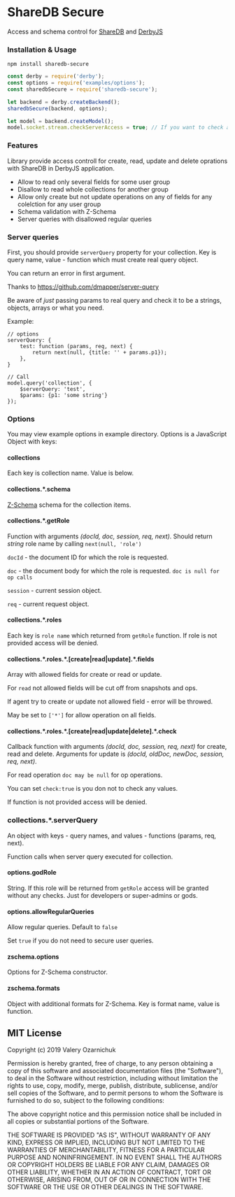 # ShareDB Secure

Access and schema control for [ShareDB](https://github.com/share/sharedb) and [DerbyJS](https://github.com/derbyjs/derby)

### Installation & Usage

`npm install sharedb-secure`

```js
const derby = require('derby');
const options = require('examples/options');
const sharedbSecure = require('sharedb-secure');

let backend = derby.createBackend();
sharedbSecure(backend, options);

let model = backend.createModel();
model.socket.stream.checkServerAccess = true; // If you want to check access on the server side
```

### Features

Library provide access controll for create, read, update and delete oprations with ShareDB in DerbyJS application.

* Allow to read only several fields for some user group
* Disallow to read whole collections for another group
* Allow only create but not update operations on any of fields for any colelction for any user group
* Schema validation with Z-Schema
* Server queries with disallowed regular queries

### Server queries

First, you should provide `serverQuery` property for your collection. Key is query name, value - function which must create real query object.

You can return an error in first argument.

Thanks to https://github.com/dmapper/server-query

Be aware of *just* passing params to real query and check it to be a strings, objects, arrays or what you need.

Example:
```
// options
serverQuery: {
    test: function (params, req, next) {
        return next(null, {title: '' + params.p1});
    },
}

// Call
model.query('collection', {
    $serverQuery: 'test',
    $params: {p1: 'some string'}
});
```

### Options

You may view example options in example directory. Options is a JavaScript Object with keys:

#### collections

Each key is collection name. Value is below.

#### collections.\*.schema

[Z-Schema](https://github.com/zaggino/z-schema) schema for the collection items.

#### collections.\*.getRole

Function with arguments *(docId, doc, session, req, next)*. Should return *string* role name by calling `next(null, 'role')`

`docId` - the document ID for which the role is requested.

`doc` - the document body for which the role is requested. `doc is null for op calls`

`session` - current session object.

`req` - current request object.

#### collections.\*.roles

Each key is `role name` which returned from `getRole` function. If role is not provided access will be denied.

#### collections.\*.roles.\*.[create|read|update].\*.fields

Array with allowed fields for create or read or update.

For `read` not allowed fields will be cut off from snapshots and ops.

If agent try to create or update not allowed field - error will be throwed. 

May be set to `['*']` for allow operation on all fields.

#### collections.\*.roles.\*.[create|read|update|delete].\*.check

Callback function with arguments *(docId, doc, session, req, next)* for create, read and delete.
Arguments for update is *(docId, oldDoc, newDoc, session, req, next)*.

For read operation `doc may be null` for op operations.

You can set `check:true` is you don not to check any values.

If function is not provided access will be denied.

### collections.\*.serverQuery

An object with keys - query names, and values - functions (params, req, next).

Function calls when server query executed for collection.

#### options.godRole

String. If this role will be returned from `getRole` access will be granted without any checks. Just for developers or super-admins or gods.

#### options.allowRegularQueries

Allow regular queries. Default to `false`

Set `true` if you do not need to secure user queries.

#### zschema.options

Options for Z-Schema constructor.

#### zschema.formats

Object with additional formats for Z-Schema. Key is format name, value is function.

## MIT License

Copyright (c) 2019 Valery Ozarnichuk

Permission is hereby granted, free of charge, to any person obtaining a copy
of this software and associated documentation files (the "Software"), to deal
in the Software without restriction, including without limitation the rights
to use, copy, modify, merge, publish, distribute, sublicense, and/or sell
copies of the Software, and to permit persons to whom the Software is
furnished to do so, subject to the following conditions:

The above copyright notice and this permission notice shall be included in all
copies or substantial portions of the Software.

THE SOFTWARE IS PROVIDED "AS IS", WITHOUT WARRANTY OF ANY KIND, EXPRESS OR
IMPLIED, INCLUDING BUT NOT LIMITED TO THE WARRANTIES OF MERCHANTABILITY,
FITNESS FOR A PARTICULAR PURPOSE AND NONINFRINGEMENT. IN NO EVENT SHALL THE
AUTHORS OR COPYRIGHT HOLDERS BE LIABLE FOR ANY CLAIM, DAMAGES OR OTHER
LIABILITY, WHETHER IN AN ACTION OF CONTRACT, TORT OR OTHERWISE, ARISING FROM,
OUT OF OR IN CONNECTION WITH THE SOFTWARE OR THE USE OR OTHER DEALINGS IN THE
SOFTWARE.